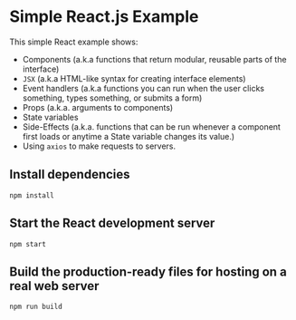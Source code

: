 # Simple React.js Example

This simple React example shows:

- Components (a.k.a functions that return modular, reusable parts of the interface)
- `JSX` (a.k.a HTML-like syntax for creating interface elements)
- Event handlers (a.k.a functions you can run when the user clicks something, types something, or submits a form)
- Props (a.k.a. arguments to components)
- State variables
- Side-Effects (a.k.a. functions that can be run whenever a component first loads or anytime a State variable changes its value.)
- Using `axios` to make requests to servers.

## Install dependencies

`npm install`

## Start the React development server

`npm start`

## Build the production-ready files for hosting on a real web server

`npm run build`
